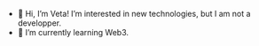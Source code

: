 - 👋 Hi, I’m Veta! I’m interested in new technologies, but I am not a developper.
- 🌱 I’m currently learning Web3.

<!---
cyglaveta/cyglaveta is a ✨ special ✨ repository because its `README.md` (this file) appears on your GitHub profile.
You can click the Preview link to take a look at your changes.
--->
